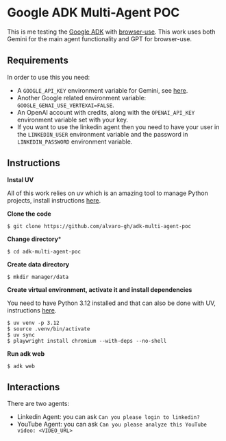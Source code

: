 # Google ADK Multi-Agent POC

This is me testing the [Google ADK](https://google.github.io/adk-docs/) with [browser-use](https://github.com/browser-use/browser-use). This work uses both Gemini for the main agent functionality and GPT for browser-use.

## Requirements

In order to use this you need:

* A `GOOGLE_API_KEY` environment variable for Gemini, see [here](https://aistudio.google.com/app/apikey).
* Another Google related environment variable: `GOOGLE_GENAI_USE_VERTEXAI=FALSE`.
* An OpenAI account with credits, along with the `OPENAI_API_KEY` environment variable set with your key.
* If you want to use the linkedin agent then you need to have your user in the `LINKEDIN_USER` environment variable and the password in `LINKEDIN_PASSWORD` environment variable.

## Instructions

**Instal UV**

All of this work relies on uv which is an amazing tool to manage Python projects, install instructions [here](https://docs.astral.sh/uv/getting-started/installation/).

**Clone the code**

```
$ git clone https://github.com/alvaro-gh/adk-multi-agent-poc
```

**Change directory***

```
$ cd adk-multi-agent-poc
```

**Create data directory**

```
$ mkdir manager/data
```

**Create virtual environment, activate it and install dependencies**

You need to have Python 3.12 installed and that can also be done with UV, instructions [here](https://docs.astral.sh/uv/guides/install-python/).

```
$ uv venv -p 3.12
$ source .venv/bin/activate
$ uv sync
$ playwright install chromium --with-deps --no-shell
```

**Run adk web**

```
$ adk web
```

## Interactions

There are two agents:

* Linkedin Agent: you can ask `Can you please login to linkedin?`
* YouTube Agent: you can ask `Can you please analyze this YouTube video: <VIDEO_URL>`
